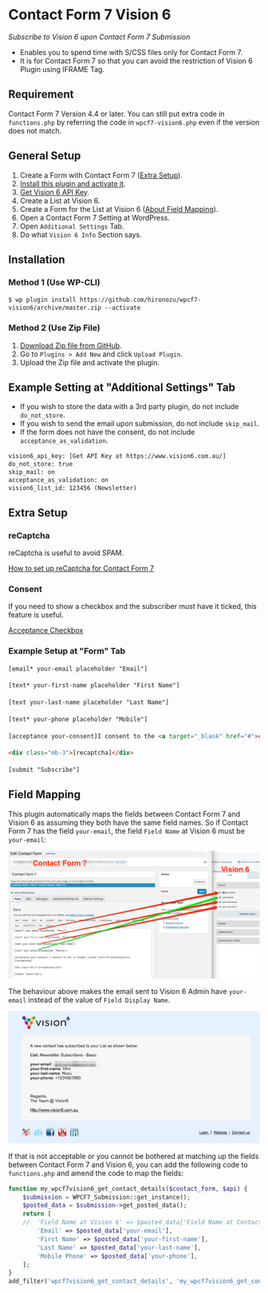 # Contact Form 7 Vision 6

*Subscribe to Vision 6 upon Contact Form 7 Submission*

- Enables you to spend time with S/CSS files only for Contact Form 7.
- It is for Contact Form 7 so that you can avoid the restriction of Vision 6 Plugin using IFRAME Tag.

## Requirement

Contact Form 7 Version 4.4 or later. You can still put extra code in `functions.php` by referring the code in `wpcf7-vision6.php` even if the version does not match.

## General Setup

1. Create a Form with Contact Form 7 ([Extra Setup](#extra-setup)).
2. [Install this plugin and activate it](#installation).
3. [Get Vision 6 API Key](http://www.vision6.com.au/integration/api_keys/).
4. Create a List at Vision 6.
5. Create a Form for the List at Vision 6 ([About Field Mapping](#field-mapping)).
6. Open a Contact Form 7 Setting at WordPress.
7. Open `Additional Settings` Tab.
8. Do what `Vision 6 Info` Section says.

## Installation

### Method 1 (Use WP-CLI)

```shell
$ wp plugin install https://github.com/hironozu/wpcf7-vision6/archive/master.zip --activate
```

### Method 2 (Use Zip File)

1. [Download Zip file from GitHub](https://github.com/hironozu/wpcf7-vision6/archive/master.zip).
2. Go to `Plugins > Add New` and click `Upload Plugin`.
3. Upload the Zip file and activate the plugin.

## Example Setting at "Additional Settings" Tab

- If you wish to store the data with a 3rd party plugin, do not include `do_not_store`.
- If you wish to send the email upon submission, do not include `skip_mail`.
- If the form does not have the consent, do not include `acceptance_as_validation`.

```
vision6_api_key: [Get API Key at https://www.vision6.com.au/]
do_not_store: true
skip_mail: on
acceptance_as_validation: on
vision6_list_id: 123456 (Newsletter)
```

## Extra Setup

### reCaptcha

reCaptcha is useful to avoid SPAM.

[How to set up reCaptcha for Contact Form 7](https://contactform7.com/en/recaptcha/)

### Consent

If you need to show a checkbox and the subscriber must have it ticked, this feature is useful.

[Acceptance Checkbox](https://contactform7.com/acceptance-checkbox/)

### Example Setup at "Form" Tab

```html
[email* your-email placeholder "Email"]

[text* your-first-name placeholder "First Name"]

[text your-last-name placeholder "Last Name"]

[text* your-phone placeholder "Mobile"]

[acceptance your-consent]I consent to the <a target="_blank" href="#">conditions</a>.[/acceptance]

<div class="mb-3">[recaptcha]</div>

[submit "Subscribe"]
```

## Field Mapping

This plugin automatically maps the fields between Contact Form 7 and Vision 6 as assuming they both have the same field names. So if Contact Form 7 has the field `your-email`, the field `Field Name` at Vision 6 must be `your-email`:

![Field Mapping for Default Behaviour](assets/field-mapping-default-behaviour.png "Field Mapping for Default Behaviour")

The behaviour above makes the email sent to Vision 6 Admin have `your-email` instead of the value of `Field Display Name`.

![Email for Default Behaviour](assets/field-mapping-default-behaviour-email.png "Email for Default Behaviour")

If that is not acceptable or you cannot be bothered at matching up the fields between Contact Form 7 and Vision 6, you can add the following code to `functions.php` and amend the code to map the fields:

```php
function my_wpcf7vision6_get_contact_details($contact_form, $api) {
    $submission = WPCF7_Submission::get_instance();
    $posted_data = $submission->get_posted_data();
    return [
    //  'Field Name at Vision 6' => $posted_data['Field Name at Contact Form 7']
        'Email' => $posted_data['your-email'],
        'First Name' => $posted_data['your-first-name'],
        'Last Name' => $posted_data['your-last-name'],
        'Mobile Phone' => $posted_data['your-phone'],
    ];
}
add_filter('wpcf7vision6_get_contact_details', 'my_wpcf7vision6_get_contact_details', 10, 2);
```
